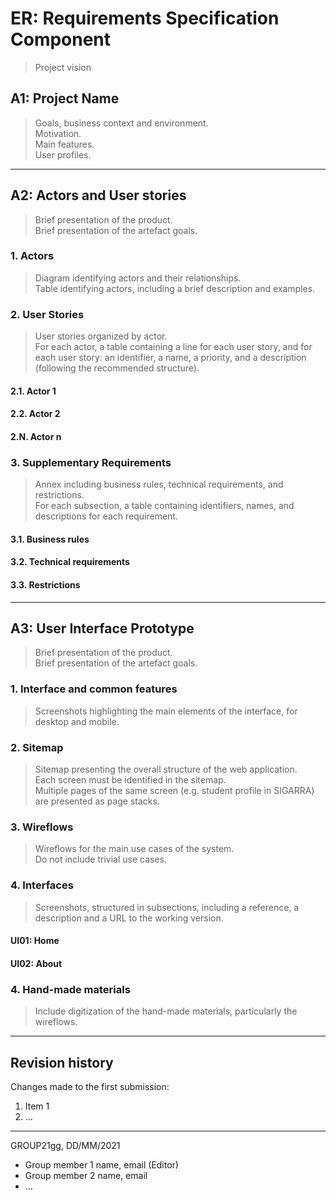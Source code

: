 # ER: Requirements Specification Component

> Project vision

## A1: Project Name

> Goals, business context and environment.  
> Motivation.  
> Main features.  
> User profiles.


---


## A2: Actors and User stories

> Brief presentation of the product.  
> Brief presentation of the artefact goals.


### 1. Actors

> Diagram identifying actors and their relationships.  
> Table identifying actors, including a brief description and examples.


### 2. User Stories

> User stories organized by actor.  
> For each actor, a table containing a line for each user story, and for each user story: an identifier, a name, a priority, and a description (following the recommended structure).

#### 2.1. Actor 1

#### 2.2. Actor 2

#### 2.N. Actor n


### 3. Supplementary Requirements

> Annex including business rules, technical requirements, and restrictions.  
> For each subsection, a table containing identifiers, names, and descriptions for each requirement.

#### 3.1. Business rules

#### 3.2. Technical requirements

#### 3.3. Restrictions


---


## A3: User Interface Prototype

> Brief presentation of the product.  
> Brief presentation of the artefact goals.


### 1. Interface and common features

> Screenshots highlighting the main elements of the interface, for desktop and mobile.


### 2. Sitemap

> Sitemap presenting the overall structure of the web application.  
> Each screen must be identified in the sitemap.  
> Multiple pages of the same screen (e.g. student profile in SIGARRA) are presented as page stacks.


### 3. Wireflows

> Wireflows for the main use cases of the system.  
> Do not include trivial use cases.


### 4. Interfaces

> Screenshots, structured in subsections, including a reference, a description and a URL to the working version.

#### UI01: Home

#### UI02: About


### 4. Hand-made materials

> Include digitization of the hand-made materials, particularly the wireflows. 


---


## Revision history

Changes made to the first submission:
1. Item 1
1. ...

***
GROUP21gg, DD/MM/2021

* Group member 1 name, email (Editor)
* Group member 2 name, email
* ...